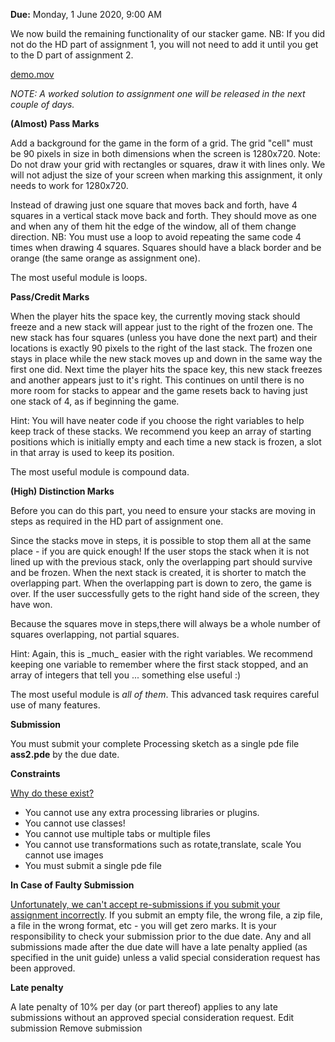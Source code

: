**Due:** Monday, 1 June 2020, 9:00 AM

We now build the remaining functionality of our stacker game. NB: If you did not do the HD part of assignment 1, you will not need to add it until you get to the D part of assignment 2.

<ins>demo.mov</ins>

*NOTE: A worked solution to assignment one will be released in the next couple of days.*

**(Almost) Pass Marks**

Add a background for the game in the form of a grid. The grid "cell" must be 90 pixels in size in both dimensions when the screen is 1280x720. Note: Do not draw your grid with rectangles or squares, draw it with lines only. We will not adjust the size of your screen when marking this assignment, it only needs to work for 1280x720.

Instead of drawing just one square that moves back and forth, have 4 squares in a vertical stack move back and forth. They should move as one and when any of them hit the edge of the window, all of them change direction. NB: You must use a loop to avoid repeating the same code 4 times when drawing 4 squares. Squares should have a black border and be orange (the same orange as assignment one).

The most useful module is loops.

**Pass/Credit Marks**

When the player hits the space key, the currently moving stack should freeze and a new stack will appear just to the right of the frozen one. The new stack has four squares (unless you have done the next part) and their locations is exactly 90 pixels to the right of the last stack. The frozen one stays in place while the new stack moves up and down in the same way the first one did. Next time the player hits the space key, this new stack freezes and another appears just to it's right. This continues on until there is no more room for stacks to appear and the game resets back to having just one stack of 4, as if beginning the game.

Hint: You will have neater code if you choose the right variables to help keep track of these stacks. We recommend you keep an array of starting positions which is initially empty and each time a new stack is frozen, a slot in that array is used to keep its position.

The most useful module is compound data.

**(High) Distinction Marks**

Before you can do this part, you need to ensure your stacks are moving in steps as required in the HD part of assignment one.

Since the stacks move in steps, it is possible to stop them all at the same place - if you are quick enough! If the user stops the stack when it is not lined up with the previous stack, only the overlapping part should survive and be frozen. When the next stack is created, it is shorter to match the overlapping part. When the overlapping part is down to zero, the game is over. If the user successfully gets to the right hand side of the screen, they have won.

Because the squares move in steps,there will always be a whole number of squares overlapping, not partial squares.

Hint: Again, this is \_much\_ easier with the right variables. We recommend keeping one variable to remember where the first stack stopped, and an array of integers that tell you ... something else useful :)

The most useful module is *all of them*. This advanced task requires careful use of many features. 

**Submission**

You must submit your complete Processing sketch as a single pde file **ass2.pde** by the due date.

**Constraints**

<ins>Why do these exist?</ins>

- You cannot use any extra processing libraries or plugins.
- You cannot use classes!
- You cannot use multiple tabs or multiple files
- You cannot use transformations such as rotate,translate, scale You cannot use images
- You must submit a single pde file

**In Case of Faulty Submission**

<ins>Unfortunately, we can't accept re-submissions if you submit your assignment incorrectly</ins>. If you submit an empty file, the wrong file, a zip file, a file in the wrong format, etc - you will get zero marks. It is your responsibility to check your submission prior to the due date. Any and all submissions made after the due date will have a late penalty applied (as specified in the unit guide) unless a valid special consideration request has been approved.

**Late penalty**

A late penalty of 10% per day (or part thereof) applies to any late submissions without an approved special consideration request. Edit submission Remove submission
